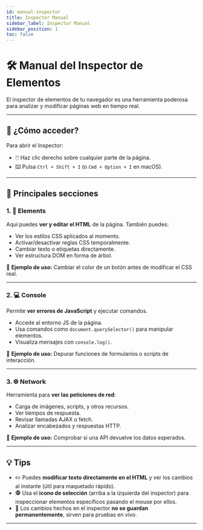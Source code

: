 ```yaml
---
id: manual-inspector
title: Inspector Manual
sidebar_label: Inspector Manual
sidebar_position: 1
toc: false
---
```


# 🛠️ Manual del Inspector de Elementos

El inspector de elementos de tu navegador es una herramienta poderosa para analizar y modificar páginas web en tiempo real.

---

## 🚪 ¿Cómo acceder?

Para abrir el Inspector:

- 🖱️ Haz clic derecho sobre cualquier parte de la página.
- ⌨️ Pulsa `Ctrl + Shift + I` (o `Cmd + Option + I` en macOS).

---

## 📂 Principales secciones

### 1. 🔧 **Elements**  
Aquí puedes **ver y editar el HTML** de la página. También puedes:

- Ver los estilos CSS aplicados al momento.
- Activar/desactivar reglas CSS temporalmente.
- Cambiar texto o etiquetas directamente.
- Ver estructura DOM en forma de árbol.

📌 **Ejemplo de uso:** Cambiar el color de un botón antes de modificar el CSS real.

---

### 2. 💻 **Console**  
Permite **ver errores de JavaScript** y ejecutar comandos.

- Accede al entorno JS de la página.
- Usa comandos como `document.querySelector()` para manipular elementos.
- Visualiza mensajes con `console.log()`.

📌 **Ejemplo de uso:** Depurar funciones de formularios o scripts de interacción.

---

### 3. 🌐 **Network**  
Herramienta para **ver las peticiones de red**:

- Carga de imágenes, scripts, y otros recursos.
- Ver tiempos de respuesta.
- Revisar llamadas AJAX o fetch.
- Analizar encabezados y respuestas HTTP.

📌 **Ejemplo de uso:** Comprobar si una API devuelve los datos esperados.

---

## 💡 Tips

- ✏️ Puedes **modificar texto directamente en el HTML** y ver los cambios al instante (útil para maquetado rápido).
- 🕵️ Usa el **icono de selección** (arriba a la izquierda del inspector) para inspeccionar elementos específicos pasando el mouse por ellos.
- 🔁 Los cambios hechos en el inspector **no se guardan permanentemente**, sirven para pruebas en vivo.

---